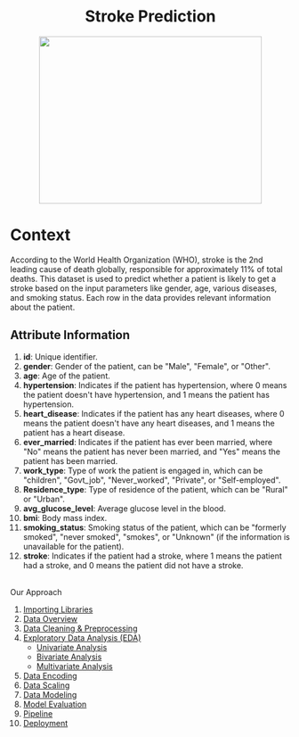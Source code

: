 
<h1 style="text-align:center;">Stroke Prediction</h1>
<p align="center">
  <img src="https://images.ctfassets.net/yixw23k2v6vo/3WpTUk6z52hVzvtTsPaWT/ef7c4d18a15e79f3d3533355ae380411/iStock-1168179082.jpg" width="400" height="300">
</p>

# Context

According to the World Health Organization (WHO), stroke is the 2nd leading cause of death globally, responsible for approximately 11% of total deaths. This dataset is used to predict whether a patient is likely to get a stroke based on the input parameters like gender, age, various diseases, and smoking status. Each row in the data provides relevant information about the patient.

## Attribute Information

1. **id**: Unique identifier.
2. **gender**: Gender of the patient, can be "Male", "Female", or "Other".
3. **age**: Age of the patient.
4. **hypertension**: Indicates if the patient has hypertension, where 0 means the patient doesn't have hypertension, and 1 means the patient has hypertension.
5. **heart_disease**: Indicates if the patient has any heart diseases, where 0 means the patient doesn't have any heart diseases, and 1 means the patient has a heart disease.
6. **ever_married**: Indicates if the patient has ever been married, where "No" means the patient has never been married, and "Yes" means the patient has been married.
7. **work_type**: Type of work the patient is engaged in, which can be "children", "Govt_job", "Never_worked", "Private", or "Self-employed".
8. **Residence_type**: Type of residence of the patient, which can be "Rural" or "Urban".
9. **avg_glucose_level**: Average glucose level in the blood.
10. **bmi**: Body mass index.
11. **smoking_status**: Smoking status of the patient, which can be "formerly smoked", "never smoked", "smokes", or "Unknown" (if the information is unavailable for the patient).
12. **stroke**: Indicates if the patient had a stroke, where 1 means the patient had a stroke, and 0 means the patient did not have a stroke.


<br>
Our Approach 

1. [Importing Libraries](#importing-libraries)
2. [Data Overview](#data-overview)
3. [Data Cleaning & Preprocessing](#data-cleaning-and-preprocessing)
4. [Exploratory Data Analysis (EDA)](#exploratory-data-analysis-eda)
    - [Univariate Analysis](#univariate-analysis)
    - [Bivariate Analysis](#bivariate-analysis)
    - [Multivariate Analysis](#multivariate-analysis)
5. [Data Encoding](#data-encoding)
6. [Data Scaling](#data-scaling)
7. [Data Modeling](#data-modeling)
8. [Model Evaluation](#model-evaluation)
9. [Pipeline](#pipeline)
10. [Deployment](#deployment)
    
<br/>
